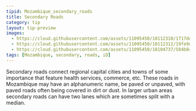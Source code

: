 ```yaml
---
tipid: Mozambique_secondary_roads
title: Secondary Roads
category: tip
layout: tip-preview
images:
  - https://cloud.githubusercontent.com/assets/11095450/10112310/1717dd24-63a8-11e5-98bc-9ba60148d73b.png
  - https://cloud.githubusercontent.com/assets/11095450/10112312/19fe9d52-63a8-11e5-9653-67cd0bbea534.png
  - https://cloud.githubusercontent.com/assets/11095450/10104737/584b8464-6379-11e5-928d-cd3a9b9d9c8d.JPG
tags: [Mozambique, secondary, roads, iD]
---
```

Secondary roads connect regional capital cities and towns of some importance that feature health services, commerce, etc. These roads in Mozambique may have an alphanumeric name, be paved or unpaved, with paved roads often being covered in dirt or dust.  In larger urban areas secondary roads can have two lanes which are sometimes split with a median.  
